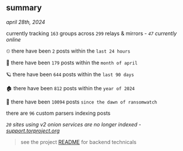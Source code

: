
## summary
_april 28th, 2024_

currently tracking `163` groups across `299` relays & mirrors - _`47` currently online_

⏲ there have been `2` posts within the `last 24 hours`

🦈 there have been `179` posts within the `month of april`

🪐 there have been `644` posts within the `last 90 days`

🏚 there have been `812` posts within the `year of 2024`

🦕 there have been `10094` posts `since the dawn of ransomwatch`

there are `96` custom parsers indexing posts

_`20` sites using v2 onion services are no longer indexed - [support.torproject.org](https://support.torproject.org/onionservices/v2-deprecation/)_

> see the project [README](https://github.com/joshhighet/ransomwatch#ransomwatch--) for backend technicals
